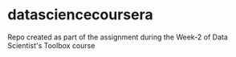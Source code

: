 datasciencecoursera
===================

Repo created as part of the assignment during the Week-2 of Data Scientist's Toolbox course
